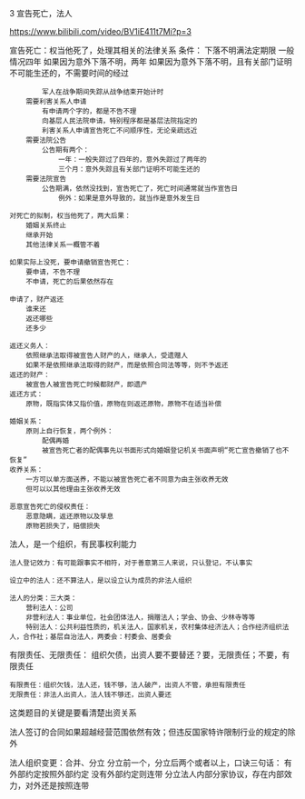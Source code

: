 3 宣告死亡，法人

https://www.bilibili.com/video/BV1iE411t7Mi?p=3


宣告死亡：权当他死了，处理其相关的法律关系
	条件：
		下落不明满法定期限
			一般情况四年
			如果因为意外下落不明，两年
			如果因为意外下落不明，且有关部门证明不可能生还的，不需要时间的经过
			
			军人在战争期间失踪从战争结束开始计时
		需要利害关系人申请
			有申请两个字的，都是不告不理
			向基层人民法院申请，特别程序都是基层法院指定的
			利害关系人申请宣告死亡不问顺序性，无论亲疏远近
		需要法院公告
			公告期有两个：
				一年：一般失踪过了四年的，意外失踪过了两年的
				三个月：意外失踪且有关部门证明不可能生还的
		需要法院宣告
			公告期满，依然没找到，宣告死亡了，死亡时间通常就当作宣告日
				例外：如果是意外导致的，就当作是意外发生日
		
	对死亡的拟制，权当他死了，两大后果：
		婚姻关系终止
		继承开始
		其他法律关系一概管不着
		
	如果实际上没死，要申请撤销宣告死亡：
		要申请，不告不理
		不申请，死亡的后果依然存在
	
	申请了，财产返还
		谁来还
		返还哪些
		还多少
	
	返还义务人：
		依照继承法取得被宣告人财产的人，继承人，受遗赠人
		如果不是依照继承法取得的财产，而是依照合同法等等，则不予返还
	返还的财产：
		被宣告人被宣告死亡时候都财产，即遗产
	返还方式：
		原物，既指实体又指价值，原物在则返还原物，原物不在适当补偿
		
	婚姻关系：
		原则上自行恢复，两个例外：
			配偶再婚
			被宣告死亡者的配偶事先以书面形式向婚姻登记机关书面声明“死亡宣告撤销了也不恢复”
	收养关系：
		一方可以单方面送养，不能以被宣告死亡者不同意为由主张收养无效
		但可以以其他理由主张收养无效
		
	恶意宣告死亡的侵权责任：
		恶意隐瞒，返还原物以及孳息
		原物若损失了，赔偿损失
	

法人，是一个组织，有民事权利能力

	法人登记效力：有可能跟事实不相符，对于善意第三人来说，只认登记，不认事实
	
	设立中的法人：还不算法人，是以设立认为成员的非法人组织
	
	法人的分类：三大类：
		营利法人：公司
		非营利法人：事业单位，社会团体法人，捐赠法人；学会、协会、少林寺等等
		特别法人：公共利益性质的，机关法人，国家机关，农村集体经济法人；合作经济组织法人，合作社；基层自治法人，两委会：村委会、居委会
		
有限责任、无限责任：
	组织欠债，出资人要不要替还？要，无限责任；不要，有限责任
	
	有限责任：组织欠钱，法人还，钱不够，法人破产，出资人不管，承担有限责任
	无限责任：非法人出资人，法人钱不够还，出资人要还

这类题目的关键是要看清楚出资关系

法人签订的合同如果超越经营范围依然有效；但违反国家特许限制行业的规定的除外

法人组织变更：合并、分立
	分立前一个，分立后两个或者以上，口诀三句话：
		有外部约定按照外部约定
		没有外部约定则连带
		分立法人内部分家协议，存在内部效力，对外还是按照连带
		
		
		
		
		
	
		

